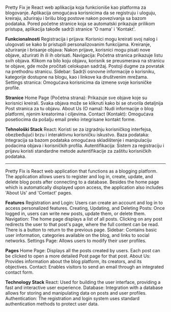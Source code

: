 Pretty Fix je React web aplikacija koja funkcioniše kao platforma za blogovanje. Aplikacija omogućava korisnicima da se registruju i uloguju, kreiraju, ažuriraju i brišu blog postove nakon povezivanja sa bazom podataka. Pored početne stranice koja se automatski prikazuje prilikom pristupa, aplikacija takođe sadrži stranice 'O nama' i 'Kontakt'.

**Funkcionalnosti**
Registracija i prijava: Korisnici mogu kreirati svoj nalog i ulogovati se kako bi pristupili personalizovanim funkcijama.
Kreiranje, ažuriranje i brisanje objava: Nakon prijave, korisnici mogu pisati nove objave, ažurirati ih ili ih obrisati.
Navigacija: Početna stranica prikazuje listu svih objava. Klikom na bilo koju objavu, korisnik se preusmerava na stranicu te objave, gde može pročitati celokupan sadržaj. Postoji dugme za povratak na prethodnu stranicu.
Sidebar: Sadrži osnovne informacije o korisniku, kategorije dostupne na blogu, kao i linkove ka društvenim mrežama.
Settings stranica: Omogućava korisnicima da izmene svoje korisničke profile.

**Stranice**
Home Page (Početna strana): Prikazuje sve objave koje su korisnici kreirali. Svaka objava može se kliknuti kako bi se otvorila detaljnija Post stranica za tu objavu.
About Us (O nama): Nudi informacije o blog platformi, njenim kreatorima i ciljevima.
Contact (Kontakt): Omogućava posetiocima da pošalju email preko integrisane kontakt forme.

**Tehnološki Stack**
React: Koristi se za izgradnju korisničkog interfejsa, obezbeđujući brzu i interaktivnu korisničku iskustvo.
Baza podataka: Integracija sa bazom podataka omogućava skladištenje i manipulaciju podacima objava i korisničkih profila.
Autentifikacija: Sistem za registraciju i prijavu koristi standardne metode autentifikacije za zaštitu korisničkih podataka.

_______________________

Pretty Fix is React web application that functions as a blogging platform. The application allows users to register and log in, create, update, and delete blog posts after connecting to a database. Besides the home page which is automatically displayed upon access, the application also includes 'About Us' and 'Contact' pages.

**Features**
Registration and Login: Users can create an account and log in to access personalized features.
Creating, Updating, and Deleting Posts: Once logged in, users can write new posts, update them, or delete them.
Navigation: The home page displays a list of all posts. Clicking on any post redirects the user to that post's page, where the full content can be read. There is a button to return to the previous page.
Sidebar: Contains basic user information, categories available on the blog, and links to social networks.
Settings Page: Allows users to modify their user profiles.

**Pages**
Home Page: Displays all the posts created by users. Each post can be clicked to open a more detailed Post page for that post.
About Us: Provides information about the blog platform, its creators, and its objectives.
Contact: Enables visitors to send an email through an integrated contact form.

**Technology Stack**
React: Used for building the user interface, providing a fast and interactive user experience.
Database: Integration with a database allows for storing and manipulating data on posts and user profiles.
Authentication: The registration and login system uses standard authentication methods to protect user data.
